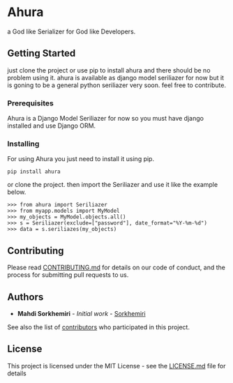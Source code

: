 # Ahura

a God like Serializer for God like Developers.

## Getting Started

just clone the project or use pip to install ahura and there should be no problem using it. ahura is available as django model seriliazer for now but it is goning to be a general python seriliazer very soon. feel free to contribute.

### Prerequisites

Ahura is a Django Model Seriliazer for now so you must have django installed and use Django ORM. 

### Installing

For using Ahura you just need to install it using pip.

```
pip install ahura
```

or clone the project.
then import the Seriliazer and use it like the example below.
```pycon
>>> from ahura import Seriliazer
>>> from myapp.models import MyModel
>>> my_objects = MyModel.objects.all()
>>> s = Seriliazer(exclude=["password"], date_format="%Y-%m-%d")
>>> data = s.seriliazes(my_objects)
```

## Contributing

Please read [CONTRIBUTING.md](https://github.com/sorkhemiri/ahura/blob/master/CONTRIBUTING.md) for details on our code of conduct, and the process for submitting pull requests to us.

## Authors

* **Mahdi Sorkhemiri** - *Initial work* - [Sorkhemiri](https://github.com/sorkhemiri)

See also the list of [contributors](https://github.com/sorkhemiri/ahura/graphs/contributors) who participated in this project.

## License

This project is licensed under the MIT License - see the [LICENSE.md](https://github.com/sorkhemiri/ahura/blob/master/LICENSE.md) file for details
